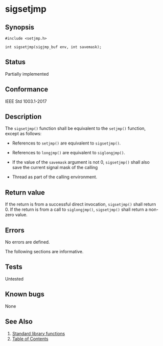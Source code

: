 # sigsetjmp

## Synopsis

`#include <setjmp.h>`

`int sigsetjmp(sigjmp_buf env, int savemask);`

## Status

Partially implemented

## Conformance

IEEE Std 1003.1-2017

## Description

The `sigsetjmp()` function shall be equivalent to the `setjmp()` function,
except as follows:

* References to `setjmp()` are equivalent to `sigsetjmp()`.

* References to `longjmp()` are equivalent to `siglongjmp()`.

* If the value of the `savemask` argument is not 0, `sigsetjmp()` shall also save the current signal mask of the calling

* Thread as part of the calling environment.

## Return value

If the return is from a successful direct invocation, `sigsetjmp()` shall return 0. If the return is from a call to
`siglongjmp()`, `sigsetjmp()` shall return a non-zero value.

## Errors

No errors are defined.

The following sections are informative.

## Tests

Untested

## Known bugs

None

## See Also

1. [Standard library functions](../index.md)
2. [Table of Contents](../../../index.md)
